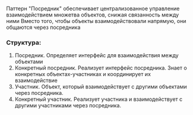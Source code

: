 Паттерн "Посредник" обеспечивает централизованное управление взаимодействием множетва объектов, снижая связанность между ними
Вместо того, чтобы объекты взаимодействовали напрямую, они общаются через посредника

### Структура:
1. Посредник. Определяет интерфейс для взаимодействия между объектами
2. Конкретный посредник. Реализует интерфейс посредника. Знает о конкретных объектах-участниках и координирует их взаимодействие
3. Участник. Объект, который взаимодействует с другими объектами через посредника.
4. Конкретный участник. Реализует участника и взаимодействует с другими участниками через посредника.